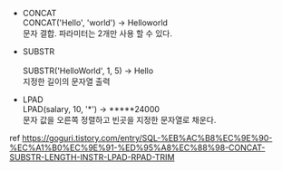 - CONCAT<br>
CONCAT('Hello', 'world') → Helloworld<br>
문자 결합. 파라미터는 2개만 사용 할 수 있다.

- SUBSTR<br><br>
SUBSTR('HelloWorld', 1, 5) → Hello<br>
지정한 길이의 문자열 출력

- LPAD<br>
LPAD(salary, 10, '*') → *****24000<br>
문자 값을 오른쪽 정렬하고 빈곳을 지정한 문자열로 채운다.

ref https://goguri.tistory.com/entry/SQL-%EB%AC%B8%EC%9E%90-%EC%A1%B0%EC%9E%91-%ED%95%A8%EC%88%98-CONCAT-SUBSTR-LENGTH-INSTR-LPAD-RPAD-TRIM
